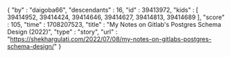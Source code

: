 {
  "by" : "daigoba66",
  "descendants" : 16,
  "id" : 39413972,
  "kids" : [ 39414952, 39414424, 39414646, 39414627, 39414813, 39414689 ],
  "score" : 105,
  "time" : 1708207523,
  "title" : "My Notes on Gitlab's Postgres Schema Design (2022)",
  "type" : "story",
  "url" : "https://shekhargulati.com/2022/07/08/my-notes-on-gitlabs-postgres-schema-design/"
}
